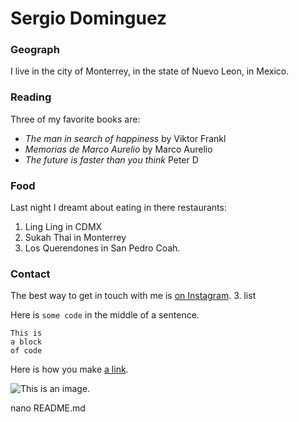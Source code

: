 # Sergio Dominguez

### Geograph

I live in the city of Monterrey, in the state of Nuevo Leon, in Mexico.

### Reading

Three of my favorite books are:

- *The man in search of happiness* by Viktor Frankl
- *Memorias de Marco Aurelio* by Marco Aurelio
- *The future is faster than you think* Peter D

### Food

Last night I dreamt about eating in there restaurants:

1. Ling Ling in CDMX
2. Sukah Thai in Monterrey
3. Los Querendones in San Pedro Coah.

### Contact

The best way to get in touch with me is [on Instagram](https://www.instagram.com/chcodom/).
3. list

Here is `some code` in the middle of a sentence.

```
This is
a block
of code
```
Here is how you make [a link](https://www.wikipedia.org/).

![This is an image.](https://github.com/yihui/xaringan/releases/download/v0.0.2/karl-moustache.jpg)

nano README.md
